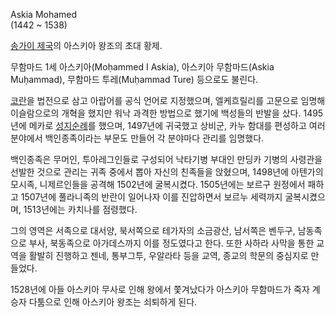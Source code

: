 Askia Mohamed  
(1442 ~ 1538)

[송가이 제국](%EC%86%A1%EA%B0%80%EC%9D%B4%20%EC%A0%9C%EA%B5%AD.md)의 아스키아 왕조의 초대
황제.

무함마드 1세 아스키아(Moḥammed I Askia), 아스키아 무함마드(Askia Muḥammad), 무함마드 투레(Muḥammad
Ture) 등으로도 불린다.

[코란](%EC%BD%94%EB%9E%80.md)을 법전으로 삼고 아랍어를 공식 언어로 지정했으며, 엘케흐릴리를 고문으로 임명해
이슬람으로의 개혁을 했지만 워낙 과격한 방법으로 했기에 백성들의 반발을 샀다. 1495년에 메카로
[성지순례](%EC%84%B1%EC%A7%80%EC%88%9C%EB%A1%80.md)를 했으며, 1497년에 귀국했고 상비군, 카누
함대를 편성하고 여러 분야에서 백인종족이라는 부문도 만들어 각 분야마다 관리를 임명했다.

백인종족은 무머인, 투아레그인들로 구성되어 낙타기병 부대인 만딩카 기병의 사령관을 선발한 것으로 관리는 귀족 중에서 뽑아 자신의 친족들을
앉혔으며, 1498년에 아텐가의 모시족, 니제르인들을 공격해 1502년에 굴복시켰다. 1505년에는 보르구 원정에서 패하고 1507년에
풀라니족의 반란이 일어나자 이를 진압하면서 보르누 세력까지 굴복시켰으며, 1513년에는 카치나를 점령했다.

그의 영역은 서족으로 대서양, 북서쪽으로 테가자의 소금광산, 남서쪽은 벤두구, 남동족으로 부사, 북동족으로 아가데스까지 이를 정도였다고
한다. 또한 사하라 사막을 통한 교역을 활발히 진행하고 젠네, 통부그투, 우알라타 등을 교역, 종교의 학문의 중심지로 만들었다.

1528년에 아들 아스키아 무사로 인해 왕에서 쫓겨났다가 아스키아 무함마드가 죽자 계승자 다툼으로 인해 아스키아 왕조는 쇠퇴하게 된다.

